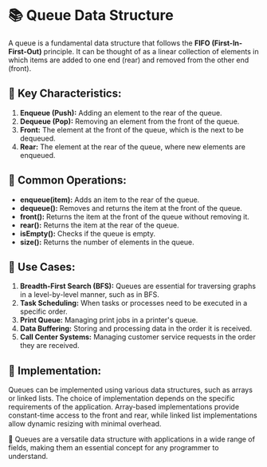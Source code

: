 # 📚 Queue Data Structure

A queue is a fundamental data structure that follows the **FIFO (First-In-First-Out)** principle. It can be thought of as a linear collection of elements in which items are added to one end (rear) and removed from the other end (front).

## 🌱 Key Characteristics:

1. **Enqueue (Push):** Adding an element to the rear of the queue.
2. **Dequeue (Pop):** Removing an element from the front of the queue.
3. **Front:** The element at the front of the queue, which is the next to be dequeued.
4. **Rear:** The element at the rear of the queue, where new elements are enqueued.

## 🌱 Common Operations:

- **enqueue(item):** Adds an item to the rear of the queue.
- **dequeue():** Removes and returns the item at the front of the queue.
- **front():** Returns the item at the front of the queue without removing it.
- **rear():** Returns the item at the rear of the queue.
- **isEmpty():** Checks if the queue is empty.
- **size():** Returns the number of elements in the queue.

## 🌱 Use Cases:

1. **Breadth-First Search (BFS):** Queues are essential for traversing graphs in a level-by-level manner, such as in BFS.
2. **Task Scheduling:** When tasks or processes need to be executed in a specific order.
3. **Print Queue:** Managing print jobs in a printer's queue.
4. **Data Buffering:** Storing and processing data in the order it is received.
5. **Call Center Systems:** Managing customer service requests in the order they are received.

## 🌱 Implementation:

Queues can be implemented using various data structures, such as arrays or linked lists. The choice of implementation depends on the specific requirements of the application. Array-based implementations provide constant-time access to the front and rear, while linked list implementations allow dynamic resizing with minimal overhead.

📝 Queues are a versatile data structure with applications in a wide range of fields, making them an essential concept for any programmer to understand.
